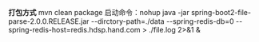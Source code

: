 **打包方式**
mvn clean package
启动命令：nohup java -jar spring-boot2-file-parse-2.0.0.RELEASE.jar --dirctory-path=./data --spring-redis-db=0 --spring-redis-host=redis.hdsp.hand.com > ./file.log 2>&1 &